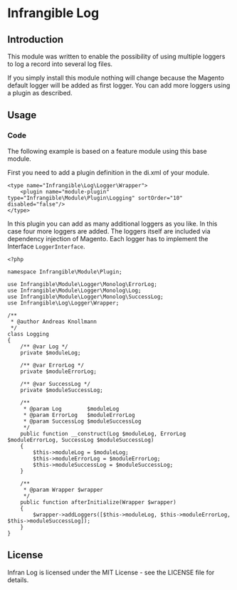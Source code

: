 # Infrangible Log

## Introduction

This module was written to enable the possibility of using multiple loggers to log a record into several log files.

If you simply install this module nothing will change because the Magento default logger will be added as first logger.
You can add more loggers using a plugin as described.

## Usage

### Code

The following example is based on a feature module using this base module.

First you need to add a plugin definition in the di.xml of your module.

```
<type name="Infrangible\Log\Logger\Wrapper">
    <plugin name="module-plugin" type="Infrangible\Module\Plugin\Logging" sortOrder="10" disabled="false"/>
</type>
```

In this plugin you can add as many additional loggers as you like. In this case four more loggers are added. The loggers
itself are included via dependency injection of Magento. Each logger has to implement the Interface ``LoggerInterface``.

```
<?php

namespace Infrangible\Module\Plugin;

use Infrangible\Module\Logger\Monolog\ErrorLog;
use Infrangible\Module\Logger\Monolog\Log;
use Infrangible\Module\Logger\Monolog\SuccessLog;
use Infrangible\Log\Logger\Wrapper;

/**
 * @author Andreas Knollmann
 */
class Logging
{
    /** @var Log */
    private $moduleLog;

    /** @var ErrorLog */
    private $moduleErrorLog;

    /** @var SuccessLog */
    private $moduleSuccessLog;

    /**
     * @param Log        $moduleLog
     * @param ErrorLog   $moduleErrorLog
     * @param SuccessLog $moduleSuccessLog
     */
    public function __construct(Log $moduleLog, ErrorLog $moduleErrorLog, SuccessLog $moduleSuccessLog)
    {
        $this->moduleLog = $moduleLog;
        $this->moduleErrorLog = $moduleErrorLog;
        $this->moduleSuccessLog = $moduleSuccessLog;
    }

    /**
     * @param Wrapper $wrapper
     */
    public function afterInitialize(Wrapper $wrapper)
    {
        $wrapper->addLoggers([$this->moduleLog, $this->moduleErrorLog, $this->moduleSuccessLog]);
    }
}
```

## License

Infran Log is licensed under the MIT License - see the LICENSE file for details.
